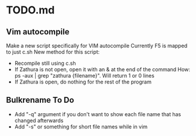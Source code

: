 # TODO.md

## Vim autocompile
Make a new script specifically for VIM autocompile
Currently F5 is mapped to just c.sh
New method for this script:
- Recompile still using c.sh
- If Zathura is not open, open it with an & at the end of the command
	How: ps -aux | grep "zathura {filename}". Will return 1 or 0 lines
- If Zathura is open, do nothing for the rest of the program

## Bulkrename To Do
- Add "-q" argument if you don't want to show each file name that has changed
	afterwards
- Add "-s" or something for short file names while in vim

